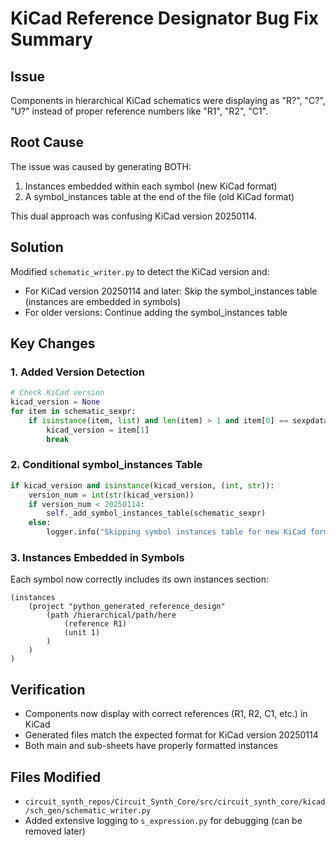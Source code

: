 # KiCad Reference Designator Bug Fix Summary

## Issue
Components in hierarchical KiCad schematics were displaying as "R?", "C?", "U?" instead of proper reference numbers like "R1", "R2", "C1".

## Root Cause
The issue was caused by generating BOTH:
1. Instances embedded within each symbol (new KiCad format)
2. A symbol_instances table at the end of the file (old KiCad format)

This dual approach was confusing KiCad version 20250114.

## Solution
Modified `schematic_writer.py` to detect the KiCad version and:
- For KiCad version 20250114 and later: Skip the symbol_instances table (instances are embedded in symbols)
- For older versions: Continue adding the symbol_instances table

## Key Changes

### 1. Added Version Detection
```python
# Check KiCad version
kicad_version = None
for item in schematic_sexpr:
    if isinstance(item, list) and len(item) > 1 and item[0] == sexpdata.Symbol("version"):
        kicad_version = item[1]
        break
```

### 2. Conditional symbol_instances Table
```python
if kicad_version and isinstance(kicad_version, (int, str)):
    version_num = int(str(kicad_version))
    if version_num < 20250114:
        self._add_symbol_instances_table(schematic_sexpr)
    else:
        logger.info("Skipping symbol instances table for new KiCad format")
```

### 3. Instances Embedded in Symbols
Each symbol now correctly includes its own instances section:
```
(instances
    (project "python_generated_reference_design"
        (path /hierarchical/path/here
            (reference R1)
            (unit 1)
        )
    )
)
```

## Verification
- Components now display with correct references (R1, R2, C1, etc.) in KiCad
- Generated files match the expected format for KiCad version 20250114
- Both main and sub-sheets have properly formatted instances

## Files Modified
- `circuit_synth_repos/Circuit_Synth_Core/src/circuit_synth_core/kicad/sch_gen/schematic_writer.py`
- Added extensive logging to `s_expression.py` for debugging (can be removed later)